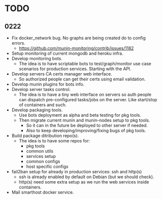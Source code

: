 # TODO

## 0222

* Fix docker_network bug. No graphs are being created do to config errors.
	* https://github.com/munin-monitoring/contrib/issues/1182
* Setup monitoring of current mongodb and heroku infra.
* Develop monitoring bots.
	* The idea is to have scriptable bots to test/graph/monitor use case scenarios for production services. Starting with the API.
* Develop servers CA certs manager web interface.
	* So authorized people can get their certs using email validation.
* Develop munin plugins for bots info.
* Develop server tasks control.
	* The idea is to have a tiny web interface on servers so auth people can dispatch pre-configured tasks/jobs on the server. Like start/stop of containers and such.
* Develop packaging tools.
	* Use bots deployment as alpha and beta testing for pkg tools.
	* Then migrate current munin and munin-nodes setup to pkg tools.
		* So it can in the future be deployed to other server if needed.
		* Also to keep developing/improving/fixing bugs of pkg tools.
* Build package ditribution repo(s).
	* The idea is to have some repos for:
		* pkg tools
		* common utils
		* services setup
		* common configs
		* host specific configs
* fail2ban setup for already in production services: ssh and http(s)
	* ssh is already enabled by default on Debian (but we should check).
	* http(s) need some extra setup as we run the web services inside containers.
* Mail smarthost docker service.

